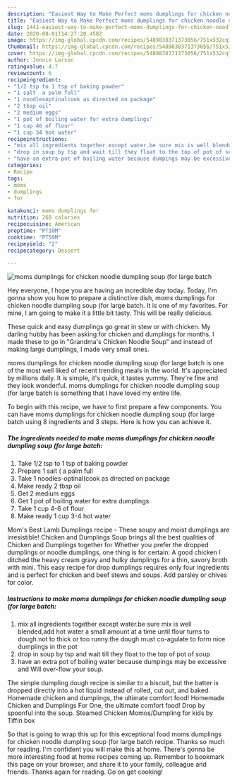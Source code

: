 ```yaml
---
description: "Easiest Way to Make Perfect moms dumplings for chicken noodle dumpling soup (for large batch"
title: "Easiest Way to Make Perfect moms dumplings for chicken noodle dumpling soup (for large batch"
slug: 1441-easiest-way-to-make-perfect-moms-dumplings-for-chicken-noodle-dumpling-soup-for-large-batch
date: 2020-08-01T14:27:20.458Z
image: https://img-global.cpcdn.com/recipes/5489838371373056/751x532cq70/moms-dumplings-for-chicken-noodle-dumpling-soup-for-large-batch-recipe-main-photo.jpg
thumbnail: https://img-global.cpcdn.com/recipes/5489838371373056/751x532cq70/moms-dumplings-for-chicken-noodle-dumpling-soup-for-large-batch-recipe-main-photo.jpg
cover: https://img-global.cpcdn.com/recipes/5489838371373056/751x532cq70/moms-dumplings-for-chicken-noodle-dumpling-soup-for-large-batch-recipe-main-photo.jpg
author: Jennie Larson
ratingvalue: 4.7
reviewcount: 6
recipeingredient:
- "1/2 tsp to 1 tsp of baking powder"
- "1 salt  a palm full"
- "1 noodlesoptinalcook as directed on package"
- "2 tbsp oil"
- "2 medium eggs"
- "1 pot of boiling water for extra dumplings"
- "1 cup 46 of flour"
- "1 cup 34 hot water"
recipeinstructions:
- "mix all ingredients together except water.be sure mix is well blended,add hot water a small amount at a time until flour turns to dough.not to thick or too runny.the dough must co-agulate to form nice dumplings in the pot"
- "drop in soup by tsp and wait till they float to the top of pot of soup"
- "have an extra pot of boiling water because dumpings may be excessive and Will over-flow your soup."
categories:
- Recipe
tags:
- moms
- dumplings
- for

katakunci: moms dumplings for 
nutrition: 268 calories
recipecuisine: American
preptime: "PT10M"
cooktime: "PT59M"
recipeyield: "2"
recipecategory: Dessert

---
```



![moms dumplings for chicken noodle dumpling soup (for large batch](https://img-global.cpcdn.com/recipes/5489838371373056/751x532cq70/moms-dumplings-for-chicken-noodle-dumpling-soup-for-large-batch-recipe-main-photo.jpg)

Hey everyone, I hope you are having an incredible day today. Today, I'm gonna show you how to prepare a distinctive dish, moms dumplings for chicken noodle dumpling soup (for large batch. It is one of my favorites. For mine, I am going to make it a little bit tasty. This will be really delicious.

These quick and easy dumplings go great in stew or with chicken. My darling hubby has been asking for chicken and dumplings for months. I made these to go in &#34;Grandma&#39;s Chicken Noodle Soup&#34; and instead of making large dumplings, I made very small ones.

moms dumplings for chicken noodle dumpling soup (for large batch is one of the most well liked of recent trending meals in the world. It's appreciated by millions daily. It is simple, it's quick, it tastes yummy. They're fine and they look wonderful. moms dumplings for chicken noodle dumpling soup (for large batch is something that I have loved my entire life.


To begin with this recipe, we have to first prepare a few components. You can have moms dumplings for chicken noodle dumpling soup (for large batch using 8 ingredients and 3 steps. Here is how you can achieve it.

<!--inarticleads1-->

##### The ingredients needed to make moms dumplings for chicken noodle dumpling soup (for large batch:

1. Take 1/2 tsp to 1 tsp of baking powder
1. Prepare 1 salt ( a palm full
1. Take 1 noodles-optinal(cook as directed on package
1. Make ready 2 tbsp oil
1. Get 2 medium eggs
1. Get 1 pot of boiling water for extra dumplings
1. Take 1 cup 4-6 of flour
1. Make ready 1 cup 3-4 hot water


Mom&#39;s Best Lamb Dumplings recipe - These soupy and moist dumplings are irresistible! Chicken and Dumplings Soup brings all the best qualities of Chicken and Dumplings together for Whether you prefer the dropped dumplings or noodle dumplings, one thing is for certain: A good chicken I ditched the heavy cream gravy and hulky dumplings for a thin, savory broth with mini. This easy recipe for drop dumplings requires only four ingredients and is perfect for chicken and beef stews and soups. Add parsley or chives for color. 

<!--inarticleads2-->

##### Instructions to make moms dumplings for chicken noodle dumpling soup (for large batch:

1. mix all ingredients together except water.be sure mix is well blended,add hot water a small amount at a time until flour turns to dough.not to thick or too runny.the dough must co-agulate to form nice dumplings in the pot
1. drop in soup by tsp and wait till they float to the top of pot of soup
1. have an extra pot of boiling water because dumpings may be excessive and Will over-flow your soup.


The simple dumpling dough recipe is similar to a biscuit, but the batter is dropped directly into a hot liquid instead of rolled, cut out, and baked. Homemade chicken and dumplings, the ultimate comfort food! Homemade Chicken and Dumplings For One, the ultimate comfort food! Drop by spoonful into the soup. Steamed Chicken Momos/Dumpling for kids by Tiffin box 

So that is going to wrap this up for this exceptional food moms dumplings for chicken noodle dumpling soup (for large batch recipe. Thanks so much for reading. I'm confident you will make this at home. There's gonna be more interesting food at home recipes coming up. Remember to bookmark this page on your browser, and share it to your family, colleague and friends. Thanks again for reading. Go on get cooking!
